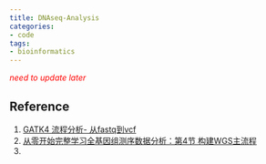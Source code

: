 ```yaml
---
title: DNAseq-Analysis
categories: 
- code
tags: 
- bioinformatics
---
```


<span style="color:red">*need to update later*</span>

## Reference
1. [GATK4 流程分析- 从fastq到vcf](https://zhuanlan.zhihu.com/p/69726572)
2. [从零开始完整学习全基因组测序数据分析：第4节 构建WGS主流程](https://mp.weixin.qq.com/s?__biz=MzAxOTUxOTM0Nw==&mid=2649798296&idx=1&sn=790d0141eec792b25083c63e87fee14c&chksm=83c1d484b4b65d921fd0f17b24e22e17ba76b7e1ca338712298af8bd7532025367d9f47cf630&scene=21#wechat_redirect)
3. 
